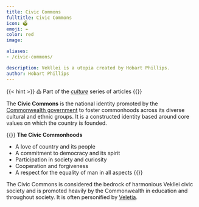 ```yaml
---
title: Civic Commons
fulltitle: Civic Commons
icon: 🗳️
emoji: ←
color: red
image:

aliases:
- /civic-commons/

description: Vekllei is a utopia created by Hobart Phillips.
author: Hobart Phillips
---
```

{{< hint >}}
߷ Part of the *[culture](/culture/)* series of articles
{{</hint>}}

The **Civic Commons** is the national identity promoted by the [Commonwealth government](/factbook/vekllei/#government) to foster commonhoods across its diverse cultural and ethnic groups. It is a constructed identity based around core values on which the country is founded.

{{<hint panel>}}
**The Civic Commonhoods**

* A love of country and its people
* A commitment to democracy and its spirit
* Participation in society and curiosity
* Cooperation and forgiveness
* A respect for the equality of man in all aspects
{{</hint>}}

The Civic Commons is considered the bedrock of harmonious Vekllei civic society and is promoted heavily by the Commonwealth in education and throughout society. It is often personified by [Veletia](/veletia/).